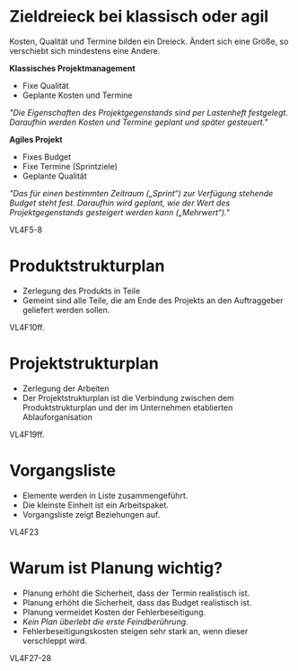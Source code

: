 # Zieldreieck bei klassisch oder agil
Kosten, Qualität und Termine bilden ein Dreieck. Ändert sich eine Größe, so verschiebt sich mindestens eine Andere.

**Klassisches Projektmanagement**
- Fixe Qualität
- Geplante Kosten und Termine

*"Die Eigenschaften des Projektgegenstands sind per Lastenheft festgelegt. Daraufhin werden Kosten und Termine geplant und später gesteuert."*

**Agiles Projekt**
- Fixes Budget
- Fixe Termine (Sprintziele)
- Geplante Qualität

*"Das für einen bestimmten Zeitraum („Sprint“) zur Verfügung stehende Budget steht fest. Daraufhin wird geplant, wie der Wert des Projektgegenstands gesteigert werden kann („Mehrwert“)."*

VL4F5-8

# Produktstrukturplan
- Zerlegung des Produkts in Teile
- Gemeint sind alle Teile, die am Ende des Projekts an den Auftraggeber geliefert werden sollen.

VL4F10ff.

# Projektstrukturplan
- Zerlegung der Arbeiten
- Der Projektstrukturplan ist die Verbindung zwischen dem Produktstrukturplan und der im Unternehmen etablierten Ablauforganisation

VL4F19ff.

# Vorgangsliste
- Elemente werden in Liste zusammengeführt.
- Die kleinste Einheit ist ein Arbeitspaket.
- Vorgangsliste zeigt Beziehungen auf.

VL4F23

# Warum ist Planung wichtig?
- Planung erhöht die Sicherheit, dass der Termin realistisch ist.
- Planung erhöht die Sicherheit, dass das Budget realistisch ist.
- Planung vermeidet Kosten der Fehlerbeseitigung.
- *Kein Plan überlebt die erste Feindberührung.*
- Fehlerbeseitigungskosten steigen sehr stark an, wenn dieser verschleppt wird.

VL4F27-28
